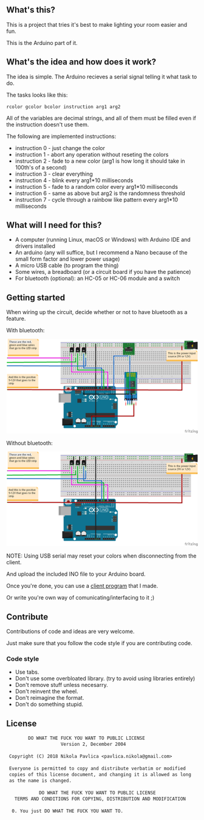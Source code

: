 ## What's this?

This is a project that tries it's best to make lighting your room easier and fun.

This is the Arduino part of it.


## What's the idea and how does it work?

The idea is simple. The Arduino recieves a serial signal telling it what task to do.

The tasks looks like this:
    
    rcolor gcolor bcolor instruction arg1 arg2

All of the variables are decimal strings, and all of them must be filled even if the instruction doesn't use them.

The following are implemented instructions:

 - instruction 0 - just change the color
 - instruction 1 - abort any operation without reseting the colors
 - instruction 2 - fade to a new color (arg1 is how long it should take in 100th's of a second)
 - instruction 3 - clear everything
 - instruction 4 - blink every arg1\*10 milliseconds
 - instruction 5 - fade to a random color every arg1\*10 milliseconds
 - instruction 6 - same as above but arg2 is the randomness threshold
 - instruction 7 - cycle through a rainbow like pattern every arg1\*10 milliseconds


## What will I need for this?

 - A computer (running Linux, macOS or Windows) with Arduino IDE and drivers installed
 - An arduino (any will suffice, but I recommend a Nano because of the small form factor and lower power usage)
 - A micro USB cable (to program the thing)
 - Some wires, a breadboard (or a circuit board if you have the patience)
 - For bluetooth (optional): an HC-05 or HC-06 module and a switch


## Getting started

When wiring up the circuit, decide whether or not to have bluetooth as a feature.

With bluetooth:

![With bluetooth](/schematic/RGBserial-with-bluetooth.png)

Without bluetooth:

![Without bluetooth](/schematic/RGBserial-without-bluetooth.png)

NOTE: Using USB serial may reset your colors when disconnecting from the client.

And upload the included INO file to your Arduino board.

Once you're done, you can use a [client program](https://github.com/nikp123/RGB-Serial-Client) that I made.

Or write you're own way of comunicating/interfacing to it ;)


## Contribute

Contributions of code and ideas are very welcome.

Just make sure that you follow the code style if you are contributing code.


### Code style

 - Use tabs.
 - Don't use some overbloated library. (try to avoid using libraries entirely)
 - Don't remove stuff unless necesarry.
 - Don't reinvent the wheel.
 - Don't reimagine the format.
 - Don't do something stupid.


## License

```
        DO WHAT THE FUCK YOU WANT TO PUBLIC LICENSE 
                    Version 2, December 2004 

 Copyright (C) 2018 Nikola Pavlica <pavlica.nikola@gmail.com> 

 Everyone is permitted to copy and distribute verbatim or modified 
 copies of this license document, and changing it is allowed as long 
 as the name is changed. 

            DO WHAT THE FUCK YOU WANT TO PUBLIC LICENSE 
   TERMS AND CONDITIONS FOR COPYING, DISTRIBUTION AND MODIFICATION 

  0. You just DO WHAT THE FUCK YOU WANT TO.

```
